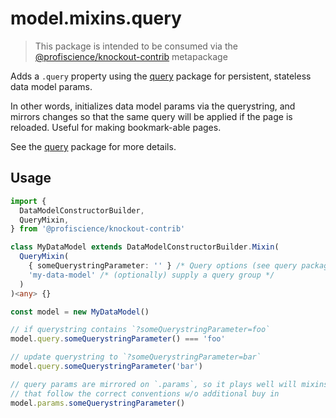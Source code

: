 # model.mixins.query

> This package is intended to be consumed via the [@profiscience/knockout-contrib](../_) metapackage

Adds a `.query` property using the [query](../query) package for persistent, stateless data model params.

In other words, initializes data model params via the querystring, and mirrors changes so that the same query will be applied if the page is reloaded. Useful for making bookmark-able pages.

See the [query](../query) package for more details.

## Usage

```typescript
import {
  DataModelConstructorBuilder,
  QueryMixin,
} from '@profiscience/knockout-contrib'

class MyDataModel extends DataModelConstructorBuilder.Mixin(
  QueryMixin(
    { someQuerystringParameter: '' } /* Query options (see query package) */,
    'my-data-model' /* (optionally) supply a query group */
  )
)<any> {}

const model = new MyDataModel()

// if querystring contains `?someQuerystringParameter=foo`
model.query.someQuerystringParameter() === 'foo'

// update querystring to `?someQuerystringParameter=bar`
model.query.someQuerystringParameter('bar')

// query params are mirrored on `.params`, so it plays well will mixins
// that follow the correct conventions w/o additional buy in
model.params.someQuerystringParameter()
```
